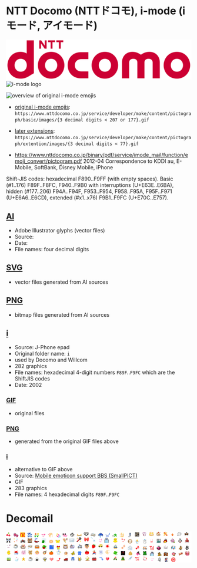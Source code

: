 # NTT Docomo (NTTドコモ), i-mode (iモード, アイモード) #

![NTT Docomo logo](../img/ntt-docomo_logo.svg)
![i-mode logo](../img/i-mode.svg)

![overview of original i-mode emojis](i-emoji.gif)

- [original i-mode emojis](https://www.nttdocomo.co.jp/service/developer/make/content/pictograph/basic/index.html): `https://www.nttdocomo.co.jp/service/developer/make/content/pictograph/basic/images/{3 decimal digits < 207 or 177}.gif`
- [later extensions](https://www.nttdocomo.co.jp/service/developer/make/content/pictograph/extention/index.html): `https://www.nttdocomo.co.jp/service/developer/make/content/pictograph/extention/images/{3 decimal digits < 77}.gif`

- https://www.nttdocomo.co.jp/binary/pdf/service/imode_mail/function/emoji_convert/pictogram.pdf 2012-04 Correspondence to KDDI au, E-Mobile, SoftBank, Disney Mobile, iPhone

Shift-JIS codes: hexadecimal F890..F9FF (with empty spaces).
Basic (#1..176) F89F..F8FC, F940..F9B0 with interruptions (U+E63E..E6BA), 
hidden (#177..206) F94A..F94F, F953..F954, F958..F95A, F95F..F971 (U+E6A6..E6CD), 
extended (#x1..x76) F9B1..F9FC (U+E70C..E757).


## [AI](ai/) ##

- Adobe Illustrator glyphs (vector files)
- Source: 
- Date: 
- File names: four decimal digits

## [SVG](svg/) ##

- vector files generated from AI sources

## [PNG](png/) ##

- bitmap files generated from AI sources

## [i](i/) ##

- Source: J-Phone epad
- Original folder name: `i` 
- used by Docomo and Willcom 
- 282 graphics
- File names: hexadecimal 4-digit numbers `F89F`..`F9FC` which are the ShiftJIS codes
- Date: 2002

### [GIF](i/gif/) ###

- original files

### [PNG](i/png/) ###

- generated from the original GIF files above

### [i](i/i/) ###

- alternative to GIF above
- Source: [Mobile emoticon support BBS (SmallPICT)](http://wap2.jp/download/spict/index.html)
- GIF
- 283 graphics
- File names: 4 hexadecimal digits `F89F`..`F9FC`

# Decomail #

![ovierview of NTT Decomail emojis](decomail.gif)
